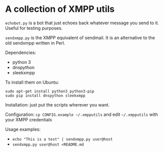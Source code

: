 # A collection of XMPP utils

`echobot.py` is a bot that just echoes back whatever message you send to it. Useful for testing purposes.

`sendxmpp.py` is the XMPP equivalent of sendmail. It is an alternative to the old sendxmpp written in Perl.

Dependencies:
 
- python 3
- dnspython
- sleekxmpp

To install them on Ubuntu:

    sudo apt-get install python3 python3-pip
    sudo pip install dnspython sleekxmpp

Installation: just put the scripts wherever you want.

Configuration: `cp CONFIG.example ~/.xmpputils` and edit `~/.xmpputils` with your XMPP credentials

Usage examples:

- `echo "This is a test" | sendxmpp.py user@host`
- `sendxmpp.py user@host <README.md`
